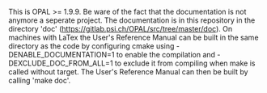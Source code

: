 This is OPAL >= 1.9.9. Be ware of the fact that the documentation is not
anymore a seperate project. The documentation is in this repository in the 
directory 'doc' (https://gitlab.psi.ch/OPAL/src/tree/master/doc). On machines 
with LaTex the User's Reference Manual can be built in the same directory as the 
code by configuring cmake using -DENABLE_DOCUMENTATION=1 to enable the compilation
and -DEXCLUDE_DOC_FROM_ALL=1 to exclude it from compiling when make is called 
without target. The User's Reference Manual can then be built by calling 'make doc'.